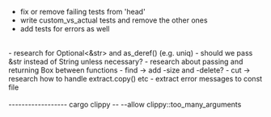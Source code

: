 - fix or remove failing tests from 'head'
- write custom_vs_actual tests and remove the other ones
- add tests for errors as well
<br>
- research for Optional<&str> and as_deref() (e.g. uniq)
- should we pass &str instead of String unless necessary?
- research about passing and returning  Box<dyn Write> between functions
- find -> add -size and -delete?
- cut -> research how to handle extract.copy() etc
- extract error messages to const file
<br><br>
------------------
cargo clippy -- --allow clippy::too_many_arguments